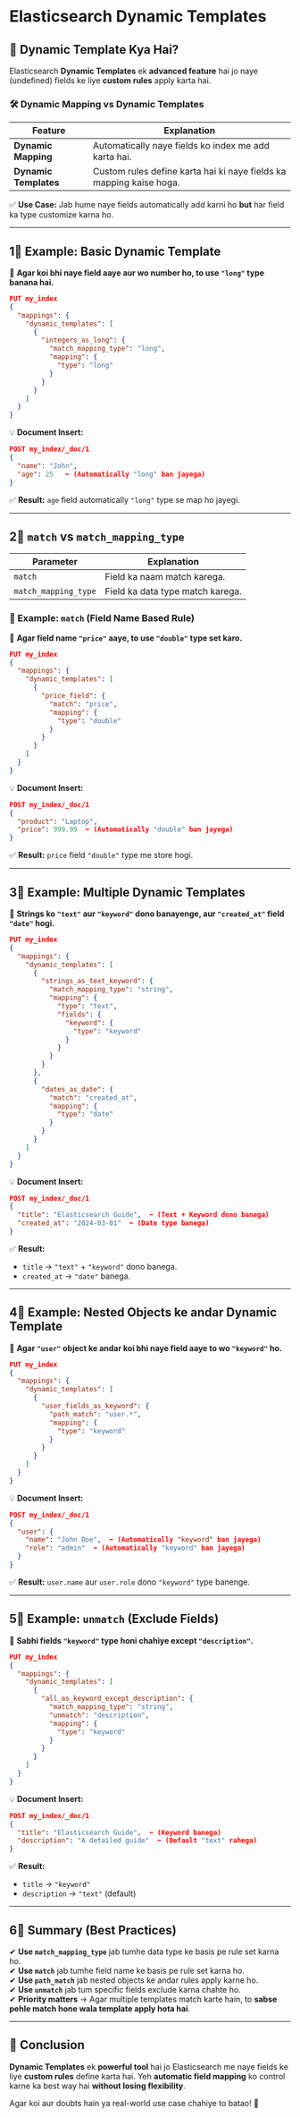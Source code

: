 # **Elasticsearch Dynamic Templates**

## **🔹 Dynamic Template Kya Hai?**

Elasticsearch **Dynamic Templates** ek **advanced feature** hai jo naye (undefined) fields ke liye **custom rules** apply karta hai.

### **🛠️ Dynamic Mapping vs Dynamic Templates**

| Feature               | Explanation                                                         |
| --------------------- | ------------------------------------------------------------------- |
| **Dynamic Mapping**   | Automatically naye fields ko index me add karta hai.                |
| **Dynamic Templates** | Custom rules define karta hai ki naye fields ka mapping kaise hoga. |

✅ **Use Case:** Jab hume naye fields automatically add karni ho **but** har field ka type customize karna ho.

---

## **1⃣ Example: Basic Dynamic Template**

📌 **Agar koi bhi naye field aaye aur wo number ho, to use `"long"` type banana hai.**

```json
PUT my_index
{
  "mappings": {
    "dynamic_templates": [
      {
        "integers_as_long": {
          "match_mapping_type": "long",
          "mapping": {
            "type": "long"
          }
        }
      }
    ]
  }
}
```

💡 **Document Insert:**

```json
POST my_index/_doc/1
{
  "name": "John",
  "age": 25   ⬅ (Automatically "long" ban jayega)
}
```

✅ **Result:** `age` field automatically `"long"` type se map ho jayegi.

---

## **2⃣ `match` vs `match_mapping_type`**

| Parameter            | Explanation                      |
| -------------------- | -------------------------------- |
| `match`              | Field ka naam match karega.      |
| `match_mapping_type` | Field ka data type match karega. |

### **🔹 Example: `match` (Field Name Based Rule)**

📌 **Agar field name `"price"` aaye, to use `"double"` type set karo.**

```json
PUT my_index
{
  "mappings": {
    "dynamic_templates": [
      {
        "price_field": {
          "match": "price",
          "mapping": {
            "type": "double"
          }
        }
      }
    ]
  }
}
```

💡 **Document Insert:**

```json
POST my_index/_doc/1
{
  "product": "Laptop",
  "price": 999.99  ⬅ (Automatically "double" ban jayega)
}
```

✅ **Result:** `price` field `"double"` type me store hogi.

---

## **3⃣ Example: Multiple Dynamic Templates**

📌 **Strings ko `"text"` aur `"keyword"` dono banayenge, aur `"created_at"` field `"date"` hogi.**

```json
PUT my_index
{
  "mappings": {
    "dynamic_templates": [
      {
        "strings_as_text_keyword": {
          "match_mapping_type": "string",
          "mapping": {
            "type": "text",
            "fields": {
              "keyword": {
                "type": "keyword"
              }
            }
          }
        }
      },
      {
        "dates_as_date": {
          "match": "created_at",
          "mapping": {
            "type": "date"
          }
        }
      }
    ]
  }
}
```

💡 **Document Insert:**

```json
POST my_index/_doc/1
{
  "title": "Elasticsearch Guide",  ⬅ (Text + Keyword dono banega)
  "created_at": "2024-03-01"  ⬅ (Date type banega)
}
```

✅ **Result:**

- `title` → `"text"` + `"keyword"` dono banega.
- `created_at` → `"date"` banega.

---

## **4⃣ Example: Nested Objects ke andar Dynamic Template**

📌 **Agar `"user"` object ke andar koi bhi naye field aaye to wo `"keyword"` ho.**

```json
PUT my_index
{
  "mappings": {
    "dynamic_templates": [
      {
        "user_fields_as_keyword": {
          "path_match": "user.*",
          "mapping": {
            "type": "keyword"
          }
        }
      }
    ]
  }
}
```

💡 **Document Insert:**

```json
POST my_index/_doc/1
{
  "user": {
    "name": "John Doe",  ⬅ (Automatically "keyword" ban jayega)
    "role": "admin"  ⬅ (Automatically "keyword" ban jayega)
  }
}
```

✅ **Result:** `user.name` aur `user.role` dono `"keyword"` type banenge.

---

## **5⃣ Example: `unmatch` (Exclude Fields)**

📌 **Sabhi fields `"keyword"` type honi chahiye **except** `"description"`.**

```json
PUT my_index
{
  "mappings": {
    "dynamic_templates": [
      {
        "all_as_keyword_except_description": {
          "match_mapping_type": "string",
          "unmatch": "description",
          "mapping": {
            "type": "keyword"
          }
        }
      }
    ]
  }
}
```

💡 **Document Insert:**

```json
POST my_index/_doc/1
{
  "title": "Elasticsearch Guide",  ⬅ (Keyword banega)
  "description": "A detailed guide"  ⬅ (Default "text" rahega)
}
```

✅ **Result:**

- `title` → `"keyword"`
- `description` → `"text"` (default)

---

## **6⃣ Summary (Best Practices)**

✔ **Use `match_mapping_type`** jab tumhe data type ke basis pe rule set karna ho.  
✔ **Use `match`** jab tumhe field name ke basis pe rule set karna ho.  
✔ **Use `path_match`** jab nested objects ke andar rules apply karne ho.  
✔ **Use `unmatch`** jab tum specific fields exclude karna chahte ho.  
✔ **Priority matters** → Agar multiple templates match karte hain, to **sabse pehle match hone wala template apply hota hai**.

---

## **🚀 Conclusion**

**Dynamic Templates** ek **powerful tool** hai jo Elasticsearch me naye fields ke liye **custom rules** define karta hai. Yeh **automatic field mapping** ko control karne ka best way hai **without losing flexibility**.

Agar koi aur doubts hain ya real-world use case chahiye to batao! 🚀
